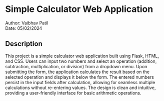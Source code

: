 # Simple Calculator Web Application

Author: Vaibhav Patil  
Date: 05/02/2024  

## Description
This project is a simple calculator web application built using Flask, HTML, and CSS. Users can input two numbers and select an operation (addition, subtraction, multiplication, or division) from a dropdown menu. Upon submitting the form, the application calculates the result based on the selected operation and displays it below the form. The entered numbers persist in the input fields after calculation, allowing for seamless multiple calculations without re-entering values. The design is clean and intuitive, providing a user-friendly interface for basic arithmetic operations.
